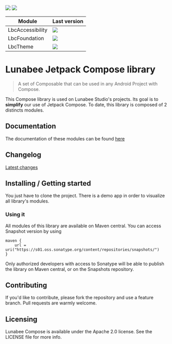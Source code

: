 ![](https://img.shields.io/badge/license-Apache--2.0-informational?style=for-the-badge) ![](https://img.shields.io/badge/minSdk-23-informational?style=for-the-badge)

| Module           | Last version                                                                                            |
|------------------|---------------------------------------------------------------------------------------------------------|
| LbcAccessibility | ![](https://img.shields.io/maven-central/v/studio.lunabee.compose/lbcaccessibility?style=for-the-badge) |
| LbcFoundation    | ![](https://img.shields.io/maven-central/v/studio.lunabee.compose/lbcfoundation?style=for-the-badge)    |
| LbcTheme         | ![](https://img.shields.io/maven-central/v/studio.lunabee.compose/lbctheme?style=for-the-badge)         |

# Lunabee Jetpack Compose library

> A set of Composable that can be used in any Android Project with Compose.

This Compose library is used on Lunabee Studio's projects. Its goal is to **simplify** our use of Jetpack Compose.
To date, this library is composed of 2 distincts modules.

## Documentation

The documentation of these modules can be found [here](https://www.notion.so/lunabeestudio/Lunabee-Compose-library-42f4d91d463a4e8492a1a4d3d32a243f)

## Changelog

[Latest changes](CHANGELOG.MD)

## Installing / Getting started

You just have to clone the project. There is a demo app in order to visualize all library's modules.

### Using it

All modules of this library are available on Maven central. You can access Snapshot version by using

```
maven {
    url = uri("https://s01.oss.sonatype.org/content/repositories/snapshots/")
}
```

Only authorized developers with access to Sonatype will be able to publish the library on Maven central, or on the Snapshots repository.

## Contributing

If you'd like to contribute, please fork the repository and use a feature branch. Pull requests are warmly welcome.

## Licensing

Lunabee Compose is available under the Apache 2.0 license. See the LICENSE file for more info.


